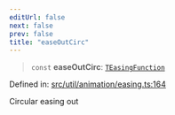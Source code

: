 ```yaml
---
editUrl: false
next: false
prev: false
title: "easeOutCirc"
---
```


> `const` **easeOutCirc**: [`TEasingFunction`](/api/fabric/namespaces/util/type-aliases/teasingfunction/)

Defined in: [src/util/animation/easing.ts:164](https://github.com/fabricjs/fabric.js/blob/8748628df7e9de00ba77413bfc3ad9e9fe9d4f30/src/util/animation/easing.ts#L164)

Circular easing out
